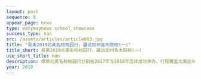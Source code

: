```yaml
---
layout: post
sequence: 8
appear_page: news
type: easymaynews school_showcase
success_type: nan
src: /assets/articles/article003.jpg
title: "易美2019北美名校校园行，遍访加州各大院校(一)"
title_short: 易美2019北美名校校园行，遍访加州各大院校(一)
use_short_title: nan
description: 燎原北美名校校园行分别在2017年与2018年连续成功举办，行程覆盖北美近40多所高校，包括哈佛大学、宾夕法尼亚大学、康奈尔大学、加州伯克利分校、纽约大学、波士顿大学等美国顶级名校，横跨美国中部、西部与东部的各主要城市，吸引超过百家企业关注，参与活动人数超过万人，已成为每年北美企业与高校学生交流的品牌项目。
year: 2019
---
```


